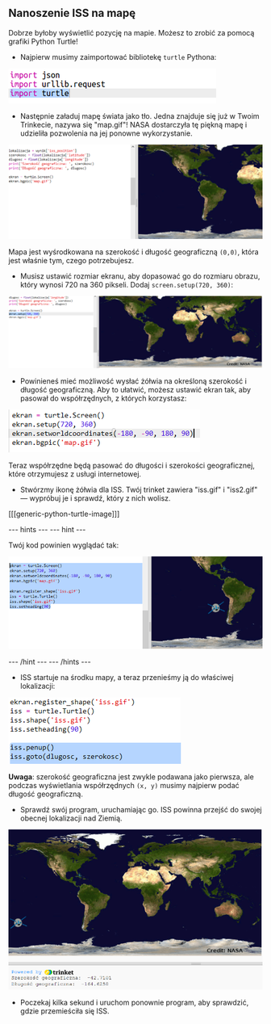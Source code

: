 ## Nanoszenie ISS na mapę

Dobrze byłoby wyświetlić pozycję na mapie. Możesz to zrobić za pomocą grafiki Python Turtle!

+ Najpierw musimy zaimportować bibliotekę `turtle` Pythona:

![zrzut ekranu](images/iss-turtle.png)

+ Następnie załaduj mapę świata jako tło. Jedna znajduje się już w Twoim Trinkecie, nazywa się "map.gif"! NASA dostarczyła tę piękną mapę i udzieliła pozwolenia na jej ponowne wykorzystanie. 

![zrzut ekranu](images/iss-map.png)

Mapa jest wyśrodkowana na szerokość i długość geograficzną `(0,0)`, która jest właśnie tym, czego potrzebujesz.

+ Musisz ustawić rozmiar ekranu, aby dopasować go do rozmiaru obrazu, który wynosi 720 na 360 pikseli. Dodaj `screen.setup(720, 360)`:

![zrzut ekranu](images/iss-setup.png)

+ Powinieneś mieć możliwość wysłać żółwia na określoną szerokość i długość geograficzną. Aby to ułatwić, możesz ustawić ekran tak, aby pasował do współrzędnych, z których korzystasz:

![zrzut ekranu](images/iss-world.png)

Teraz współrzędne będą pasować do długości i szerokości geograficznej, które otrzymujesz z usługi internetowej.

+ Stwórzmy ikonę żółwia dla ISS. Twój trinket zawiera "iss.gif" i "iss2.gif" — wypróbuj je i sprawdź, który z nich wolisz. 

[[[generic-python-turtle-image]]]

--- hints ---
 --- hint ---

Twój kod powinien wyglądać tak:

![zrzut ekranu](images/iss-image.png)

--- /hint --- --- /hints ---

+ ISS startuje na środku mapy, a teraz przenieśmy ją do właściwej lokalizacji:

![zrzut ekranu](images/iss-plot.png)

**Uwaga**: szerokość geograficzna jest zwykle podawana jako pierwsza, ale podczas wyświetlania współrzędnych `(x, y)` musimy najpierw podać długość geograficzną.

+ Sprawdź swój program, uruchamiając go. ISS powinna przejść do swojej obecnej lokalizacji nad Ziemią. 

![zrzut ekranu](images/iss-plotted.png)

+ Poczekaj kilka sekund i uruchom ponownie program, aby sprawdzić, gdzie przemieściła się ISS.